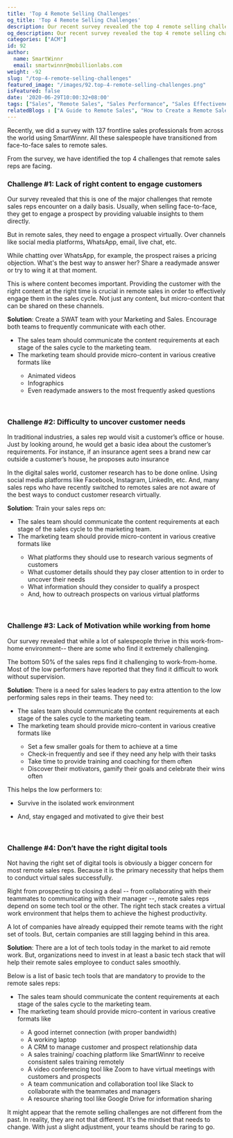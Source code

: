 ```yaml
---
title: 'Top 4 Remote Selling Challenges'
og_title: 'Top 4 Remote Selling Challenges'
description: Our recent survey revealed the top 4 remote selling challenges for a remote seller. Read about them and their solutions.
og_description: Our recent survey revealed the top 4 remote selling challenges for a remote seller. Read about them and their solutions.
categories: ["ACM"]
id: 92
author:
  name: SmartWinnr
  email: smartwinnr@mobillionlabs.com
weight: -92
slug: "/top-4-remote-selling-challenges"
featured_image: "/images/92.top-4-remote-selling-challenges.png"
isFeatured: false
date: '2020-06-29T10:00:32+08:00'
tags: ["Sales", "Remote Sales", "Sales Performance", "Sales Effectiveness"]
relatedBlogs : ["A Guide to Remote Sales", "How to Create a Remote Sales Playbook?", "Improve Employee Engagement of your Remote Teams with Gamification", "‘Work from Home Warriors’: Sales Training Game for Remote Sales Teams", "How to Deliver Training to your Remote Sales Staff?", "Drive Engagement in Remote Learning in Workplaces"]
---
```


Recently, we did a survey with 137 frontline sales professionals from across the world using SmartWinnr. All these salespeople have transitioned from face-to-face sales to remote sales. 

From the survey, we have identified the top 4 challenges that remote sales reps are facing. 

### **Challenge #1: Lack of right content to engage customers**

Our survey revealed that this is one of the major challenges that remote sales reps encounter on a daily basis. Usually, when selling face-to-face, they get to engage a prospect by providing valuable insights to them directly. 

But in remote sales, they need to engage a prospect virtually. Over channels like social media platforms, WhatsApp, email, live chat, etc. 

While chatting over WhatsApp, for example, the prospect raises a pricing objection. What's the best way to answer her? Share a readymade answer or try to wing it at that moment. 

<div class="ml_pro_tip ml-margin-bottom20">
  <p>This is where content becomes important. Providing the customer with the right content at the right time is crucial in remote sales in order to effectively engage them in the sales cycle.  Not just any content, but micro-content that can be shared on these channels.</p>
</div>

**Solution**: Create a SWAT team with your Marketing and Sales. Encourage both teams to frequently communicate with each other. 

<div class="ml_special_div_blog">
  <div class="ml_special_div_blog_content ml-margin-top10">
    <ul>
      <li>The sales team should communicate the content requirements at each stage of the sales cycle to the marketing team. </li>
      <li>The marketing team should provide micro-content in various creative formats like</li>
      <ul>
        <li>Animated videos</li>
        <li>Infographics</li>
        <li>Even readymade answers to the most frequently asked questions</li>
      </ul>
    </ul>
  </div>
</div>

<br>

### **Challenge #2: Difficulty to uncover customer needs**

In traditional industries, a sales rep would visit a customer’s office or house. Just by looking around, he would get a basic idea about the customer’s requirements.  For instance, if an insurance agent sees a brand new car outside a customer’s house, he proposes auto insurance  

<div class="ml_pro_tip ml-margin-bottom20">
  <p>In the digital sales world, customer research has to be done online. Using social media platforms like Facebook, Instagram, LinkedIn, etc. And, many sales reps who have recently switched to remotes sales are not aware of the best ways to conduct customer research virtually.</p>
</div>

**Solution**: Train your sales reps on:

<div class="ml_special_div_blog">
  <div class="ml_special_div_blog_content ml-margin-top10">
    <ul>
      <li>The sales team should communicate the content requirements at each stage of the sales cycle to the marketing team. </li>
      <li>The marketing team should provide micro-content in various creative formats like</li>
      <ul>
        <li>What platforms they should use to research various segments of customers</li>
        <li>What customer details should they pay closer attention to in order to uncover their needs</li>
        <li>What information should they consider to qualify a prospect</li>
        <li>And, how to outreach prospects on various virtual platforms</li>
      </ul>
    </ul>
  </div>
</div>

<br>

### **Challenge #3: Lack of Motivation while working from home**

Our survey revealed that while a lot of salespeople thrive in this work-from-home environment-- there are some who find it extremely challenging.

<div class="ml_pro_tip ml-margin-bottom20">
  <p>The bottom 50% of the sales reps find it challenging to work-from-home. Most of the low performers have reported that they find it difficult to work without supervision.</p>
</div>

**Solution**: There is a need for sales leaders to pay extra attention to the low performing sales reps in their teams. They need to:

<div class="ml_special_div_blog">
  <div class="ml_special_div_blog_content ml-margin-top10">
    <ul>
      <li>The sales team should communicate the content requirements at each stage of the sales cycle to the marketing team. </li>
      <li>The marketing team should provide micro-content in various creative formats like</li>
      <ul>
        <li>Set a few smaller goals for them to achieve at a time</li>
        <li>Check-in frequently and see if they need any help with their tasks</li>
        <li>Take time to provide training and coaching for them often</li>
        <li>Discover their motivators, gamify their goals and celebrate their wins often</li>
      </ul>
    </ul>
  </div>
</div>

This helps the low performers to:

* Survive in the isolated work environment

* And, stay engaged and motivated to give their best

<br>

### **Challenge #4: Don’t have the right digital tools**

Not having the right set of digital tools is obviously a bigger concern for most remote sales reps. Because it is the primary necessity that helps them to conduct virtual sales successfully. 

<div class="ml_pro_tip ml-margin-bottom20">
  <p>Right from prospecting to closing a deal -- from collaborating with their teammates to communicating with their manager --, remote sales reps depend on some tech tool or the other. The right tech stack creates a virtual work environment that helps them to achieve the highest productivity.</p>
</div>

A lot of companies have already equipped their remote teams with the right set of tools. But, certain companies are still lagging behind in this area. 

**Solution**: There are a lot of tech tools today in the market to aid remote work. But, organizations need to invest in at least a basic tech stack that will help their remote sales employee to conduct sales smoothly. 

Below is a list of basic tech tools that are mandatory to provide to the remote sales reps:

<div class="ml_special_div_blog">
  <div class="ml_special_div_blog_content ml-margin-top10">
    <ul>
      <li>The sales team should communicate the content requirements at each stage of the sales cycle to the marketing team. </li>
      <li>The marketing team should provide micro-content in various creative formats like</li>
      <ul>
        <li>A good internet connection (with proper bandwidth)</li>
        <li>A working laptop</li>
        <li>A CRM to manage customer and prospect relationship data</li>
        <li>A sales training/ coaching platform like SmartWinnr to receive consistent sales training remotely</li>
        <li>A video conferencing tool like Zoom to have virtual meetings with customers and prospects</li>
        <li>A team communication and collaboration tool like Slack to collaborate with the teammates and managers</li>
        <li>A resource sharing tool like Google Drive for information sharing</li>
      </ul>
    </ul>
  </div>
</div>

It might appear that the remote selling challenges are not different from the past. In reality, they are not that different. It's the mindset that needs to change. With just a slight adjustment, your teams should be raring to go.
